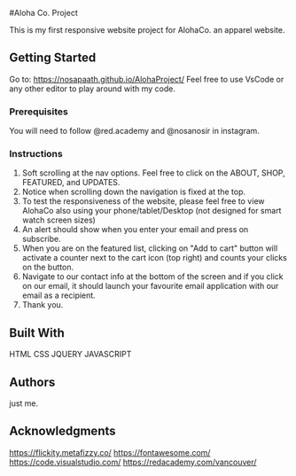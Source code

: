 #Aloha Co. Project

This is my first responsive website project for AlohaCo. an apparel website. 

## Getting Started

Go to: https://nosapaath.github.io/AlohaProject/
Feel free to use VsCode or any other editor to play around with my code.  

### Prerequisites

You will need to follow @red.academy and @nosanosir in instagram. 


### Instructions

1. Soft scrolling at the nav options. Feel free to click on the ABOUT, SHOP, FEATURED, and UPDATES. 
2. Notice when scrolling down the navigation is fixed at the top. 
3. To test the responsiveness of the website, please feel free to view AlohaCo also using your phone/tablet/Desktop (not designed for smart watch screen sizes)
4. An alert should show when you enter your email and press on subscribe. 
5. When you are on the featured list, clicking on "Add to cart" button will activate a counter next to the cart icon (top right) and counts your clicks on the button. 
6. Navigate to our contact info at the bottom of the screen and if you click on our email, it should launch your favourite email application with our email as a recipient. 
7. Thank you. 

## Built With

HTML
CSS
JQUERY
JAVASCRIPT 

## Authors

just me. 

## Acknowledgments

https://flickity.metafizzy.co/
https://fontawesome.com/
https://code.visualstudio.com/
https://redacademy.com/vancouver/